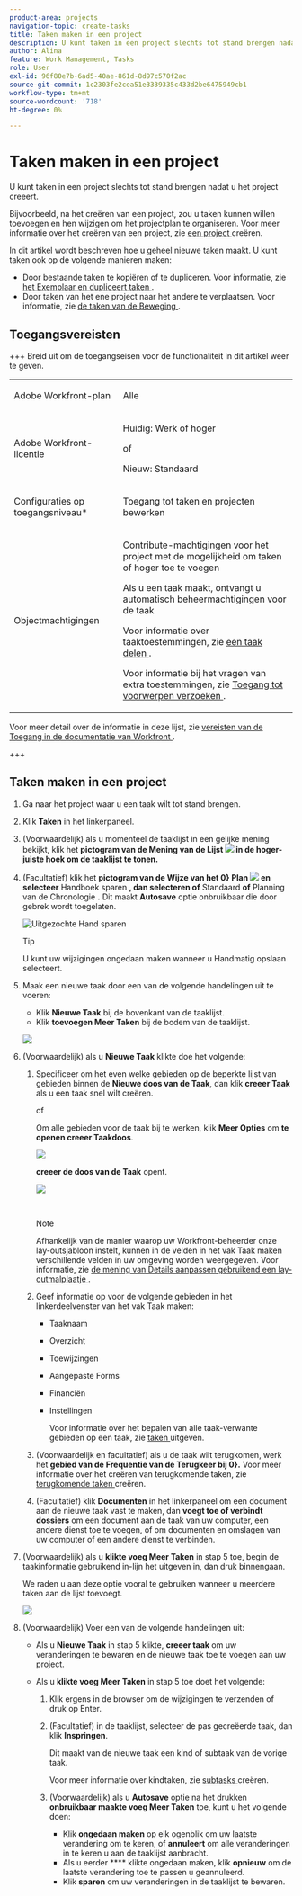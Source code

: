 ```yaml
---
product-area: projects
navigation-topic: create-tasks
title: Taken maken in een project
description: U kunt taken in een project slechts tot stand brengen nadat u het project creeerde.
author: Alina
feature: Work Management, Tasks
role: User
exl-id: 96f80e7b-6ad5-40ae-861d-8d97c570f2ac
source-git-commit: 1c2303fe2cea51e3339335c433d2be6475949cb1
workflow-type: tm+mt
source-wordcount: '718'
ht-degree: 0%

---
```


# Taken maken in een project

<!-- Audited: 1/2024 -->

U kunt taken in een project slechts tot stand brengen nadat u het project creeert.

Bijvoorbeeld, na het creëren van een project, zou u taken kunnen willen toevoegen en hen wijzigen om het projectplan te organiseren. Voor meer informatie over het creëren van een project, zie [ een project ](../../../manage-work/projects/create-projects/create-project.md) creëren.

<!--Not possible anymore, after new Home: For information about creating personal tasks that are not in a project, see the [Create a personal task](../../../workfront-basics/using-home/using-the-home-area/create-work-items-in-home.md#create-a-personal-task) section in the article [Create work items and projects from the Home area](../../../workfront-basics/using-home/using-the-home-area/create-work-items-in-home.md).-->

In dit artikel wordt beschreven hoe u geheel nieuwe taken maakt. U kunt taken ook op de volgende manieren maken:

* Door bestaande taken te kopiëren of te dupliceren. Voor informatie, zie [ het Exemplaar en dupliceert taken ](../../../manage-work/tasks/manage-tasks/copy-and-duplicate-tasks.md).
* Door taken van het ene project naar het andere te verplaatsen. Voor informatie, zie [ de taken van de Beweging ](../../../manage-work/tasks/manage-tasks/move-tasks.md).

## Toegangsvereisten

+++ Breid uit om de toegangseisen voor de functionaliteit in dit artikel weer te geven.

<table style="table-layout:auto"> 
 <col> 
 <col> 
 <tbody> 
  <tr> 
   <td role="rowheader">Adobe Workfront-plan</td> 
   <td> <p>Alle</p> </td> 
  </tr> 
  <tr> 
   <td role="rowheader"> <p role="rowheader">Adobe Workfront-licentie</p> </td> 
   <td><p>Huidig: Werk of hoger</p> 
   of
   <p>Nieuw: Standaard</p> </td> 
  </tr> 
  <tr> 
   <td role="rowheader">Configuraties op toegangsniveau*</td> 
   <td> <p>Toegang tot taken en projecten bewerken</p></td> 
  </tr> 
  <tr> 
   <td role="rowheader">Objectmachtigingen</td> 
   <td> <p>Contribute-machtigingen voor het project met de mogelijkheid om taken of hoger toe te voegen</p> <p>Als u een taak maakt, ontvangt u automatisch beheermachtigingen voor de taak</p> <p> Voor informatie over taaktoestemmingen, zie <a href="../../../workfront-basics/grant-and-request-access-to-objects/share-a-task.md" class="MCXref xref"> een taak delen </a>. </p> <p>Voor informatie bij het vragen van extra toestemmingen, zie <a href="../../../workfront-basics/grant-and-request-access-to-objects/request-access.md" class="MCXref xref"> Toegang tot voorwerpen verzoeken </a>.</p> </td> 
  </tr> 
 </tbody> 
</table>

Voor meer detail over de informatie in deze lijst, zie [ vereisten van de Toegang in de documentatie van Workfront ](/help/quicksilver/administration-and-setup/add-users/access-levels-and-object-permissions/access-level-requirements-in-documentation.md).

+++

## Taken maken in een project

1. Ga naar het project waar u een taak wilt tot stand brengen.
1. Klik **Taken** in het linkerpaneel.
1. (Voorwaardelijk) als u momenteel de taaklijst in een gelijke mening bekijkt, klik het **pictogram van de Mening van de Lijst ![](assets/list-view-in-agile-view-for-tasks.png) in de hoger-juiste hoek om de taaklijst te tonen.**
1. (Facultatief) klik het **pictogram van de Wijze van het 0} Plan ![](assets/nwe-plan-mode-icon-task-list.png) en selecteer** Handboek sparen **, dan selecteren of** Standaard **of** Planning van de Chronologie **.** Dit maakt **Autosave** optie onbruikbaar die door gebrek wordt toegelaten.

   ![ Uitgezochte Hand sparen ](assets/manual-save-option.png)

   >[!TIP]
   >
   >U kunt uw wijzigingen ongedaan maken wanneer u Handmatig opslaan selecteert.

1. Maak een nieuwe taak door een van de volgende handelingen uit te voeren:

   * Klik **Nieuwe Taak** bij de bovenkant van de taaklijst.
   * Klik **toevoegen Meer Taken** bij de bodem van de taaklijst.

   ![](assets/qs-new-task-or-add-task-buttons-in-list-highlighted-350x242.png)

1. (Voorwaardelijk) als u **Nieuwe Taak** klikte doe het volgende:

   1. Specificeer om het even welke gebieden op de beperkte lijst van gebieden binnen de **Nieuwe doos van de Taak**, dan klik **creeer Taak** als u een taak snel wilt creëren.

      of

      Om alle gebieden voor de taak bij te werken, klik **Meer Opties** om **te openen creeer Taakdoos**.

      ![](assets/nwe-create-task-small-screen-350x272.png)

      **creeer de doos van de Taak** opent.

      ![](assets/create-task-larger-box-nwe-350x244.png)

       

      >[!NOTE]
      >
      >Afhankelijk van de manier waarop uw Workfront-beheerder onze lay-outsjabloon instelt, kunnen in de velden in het vak Taak maken verschillende velden in uw omgeving worden weergegeven. Voor informatie, zie [ de mening van Details aanpassen gebruikend een lay-outmalplaatje ](../../../administration-and-setup/customize-workfront/use-layout-templates/customize-details-view-layout-template.md).

   1. Geef informatie op voor de volgende gebieden in het linkerdeelvenster van het vak Taak maken:

      * Taaknaam
      * Overzicht
      * Toewijzingen
      * Aangepaste Forms
      * Financiën
      * Instellingen

        Voor informatie over het bepalen van alle taak-verwante gebieden op een taak, zie [ taken ](../../../manage-work/tasks/manage-tasks/edit-tasks.md) uitgeven.

   1. (Voorwaardelijk en facultatief) als u de taak wilt terugkomen, werk het **gebied van de Frequentie van de Terugkeer bij 0}.** Voor meer informatie over het creëren van terugkomende taken, zie [ terugkomende taken ](../../../manage-work/tasks/create-tasks/create-recurring-tasks.md) creëren.
   1. (Facultatief) klik **Documenten** in het linkerpaneel om een document aan de nieuwe taak vast te maken, dan **voegt toe of verbindt dossiers** om een document aan de taak van uw computer, een andere dienst toe te voegen, of om documenten en omslagen van uw computer of een andere dienst te verbinden.

1. (Voorwaardelijk) als u **klikte voeg Meer Taken** in stap 5 toe, begin de taakinformatie gebruikend in-lijn het uitgeven in, dan druk binnengaan.

   <!--
   <p data-mc-conditions="QuicksilverOrClassic.Draft mode">(NOTE: ensure this stays accurate)</p>
   -->

   We raden u aan deze optie vooral te gebruiken wanneer u meerdere taken aan de lijst toevoegt.

   ![](assets/add-more-tasks-inline.png)

1. (Voorwaardelijk) Voer een van de volgende handelingen uit:

   * Als u **Nieuwe Taak** in stap 5 klikte, **creeer taak** om uw veranderingen te bewaren en de nieuwe taak toe te voegen aan uw project.

     <!--   
     <p data-mc-conditions="QuicksilverOrClassic.Draft mode">(NOTE: is this step still right?)</p>   
     -->

   * Als u **klikte voeg Meer Taken** in stap 5 toe doet het volgende:

     <!--   
     <p data-mc-conditions="QuicksilverOrClassic.Draft mode">(NOTE: is this step still right?) </p>   
     -->

      1. Klik ergens in de browser om de wijzigingen te verzenden of druk op Enter.
      1. (Facultatief) in de taaklijst, selecteer de pas gecreëerde taak, dan klik **Inspringen**.

         Dit maakt van de nieuwe taak een kind of subtaak van de vorige taak.

         Voor meer informatie over kindtaken, zie [ subtasks ](/help/quicksilver/manage-work/tasks/create-tasks/create-subtasks.md) creëren.

      1. (Voorwaardelijk) als u **Autosave** optie na het drukken **onbruikbaar maakte voeg Meer Taken** toe, kunt u het volgende doen:

         * Klik **ongedaan maken** op elk ogenblik om uw laatste verandering om te keren, of **annuleert** om alle veranderingen in te keren u aan de taaklijst aanbracht.
         * Als u eerder **** klikte ongedaan maken, klik **opnieuw** om de laatste verandering toe te passen u geannuleerd.
         * Klik **sparen** om uw veranderingen in de taaklijst te bewaren.
